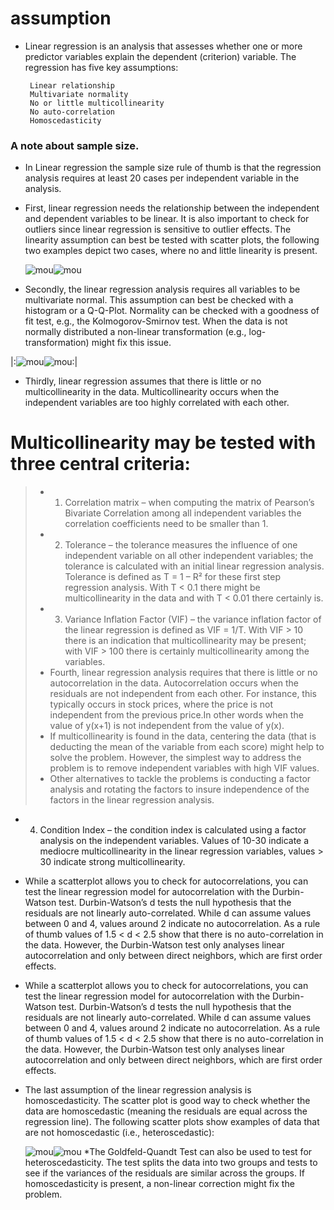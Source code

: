 # assumption
* Linear regression is an analysis that assesses whether one or more predictor variables explain the dependent (criterion) variable.  The regression has five key assumptions:

       Linear relationship
       Multivariate normality
       No or little multicollinearity
       No auto-correlation
       Homoscedasticity
 
### A note about sample size.  
* In Linear regression the sample size rule of thumb is that the regression analysis requires at least 20 cases per independent variable in the analysis.
* First, linear regression needs the relationship between the independent and dependent variables to be linear.  It is also important to check for outliers since linear regression is sensitive to outlier effects.  The linearity assumption can best be tested with scatter plots, the following two examples depict two cases, where no and little linearity is present.

  ![mou](https://www.statisticssolutions.com/wp-content/uploads/2010/01/linearregression01.jpg)![mou](https://www.statisticssolutions.com/wp-content/uploads/2010/01/linearregression02.jpg)

* Secondly, the linear regression analysis requires all variables to be multivariate normal.  This assumption can best be checked with a histogram or a Q-Q-Plot.  Normality can be checked with a goodness of fit test, e.g., the Kolmogorov-Smirnov test.  When the data is not normally distributed a non-linear transformation (e.g., log-transformation) might fix this issue.

|:![mou](https://www.statisticssolutions.com/wp-content/uploads/2010/01/linearregression03.jpg)![mou](https://www.statisticssolutions.com/wp-content/uploads/2010/01/linearregression04.jpg):|

* Thirdly, linear regression assumes that there is little or no multicollinearity in the data.  Multicollinearity occurs when the independent variables are too highly correlated with each other.
# Multicollinearity may be tested with three central criteria:
> * 1) Correlation matrix – when computing the matrix of Pearson’s Bivariate Correlation among all independent variables the correlation coefficients need to be smaller than 1.
> * 2) Tolerance – the tolerance measures the influence of one independent variable on all other independent variables; the tolerance is calculated with an initial linear regression analysis.  Tolerance is defined as T = 1 – R² for these first step regression analysis.  With T < 0.1 there might be multicollinearity in the data and with T < 0.01 there certainly is.
> * 3) Variance Inflation Factor (VIF) – the variance inflation factor of the linear regression is defined as VIF = 1/T. With VIF > 10 there is an indication that multicollinearity may be present; with VIF > 100 there is certainly multicollinearity among the variables.
> * Fourth, linear regression analysis requires that there is little or no autocorrelation in the data.  Autocorrelation occurs when the residuals are not independent from each other.  For instance, this typically occurs in stock prices, where the price is not independent from the previous price.In other words when the value of y(x+1) is not independent from the value of y(x).
> * If multicollinearity is found in the data, centering the data (that is deducting the mean of the variable from each score) might help to solve the problem.  However, the simplest way to address the problem is to remove independent variables with high VIF values.
> * Other alternatives to tackle the problems is conducting a factor analysis and rotating the factors to insure independence of the factors in the linear regression analysis.
* 4) Condition Index – the condition index is calculated using a factor analysis on the independent variables.  Values of 10-30 indicate a mediocre multicollinearity in the linear regression variables, values > 30 indicate strong multicollinearity.
* While a scatterplot allows you to check for autocorrelations, you can test the linear regression model for autocorrelation with the Durbin-Watson test.  Durbin-Watson’s d tests the null hypothesis that the residuals are not linearly auto-correlated.  While d can assume values between 0 and 4, values around 2 indicate no autocorrelation.  As a rule of thumb values of 1.5 < d < 2.5 show that there is no auto-correlation in the data. However, the Durbin-Watson test only analyses linear autocorrelation and only between direct neighbors, which are first order effects.
* While a scatterplot allows you to check for autocorrelations, you can test the linear regression model for autocorrelation with the Durbin-Watson test.  Durbin-Watson’s d tests the null hypothesis that the residuals are not linearly auto-correlated.  While d can assume values between 0 and 4, values around 2 indicate no autocorrelation.  As a rule of thumb values of 1.5 < d < 2.5 show that there is no auto-correlation in the data. However, the Durbin-Watson test only analyses linear autocorrelation and only between direct neighbors, which are first order effects.
* The last assumption of the linear regression analysis is homoscedasticity.  The scatter plot is good way to check whether the data are homoscedastic (meaning the residuals are equal across the regression line).  The following scatter plots show examples of data that are not homoscedastic (i.e., heteroscedastic):

  ![mou](https://www.statisticssolutions.com/wp-content/uploads/2010/01/linearregression07.jpg)![mou](https://www.statisticssolutions.com/wp-content/uploads/2010/01/linearregression06.jpg)
*The Goldfeld-Quandt Test can also be used to test for heteroscedasticity.  The test splits the data into two groups and tests to see if the variances of the residuals are similar across the groups.  If homoscedasticity is present, a non-linear correction might fix the problem.
